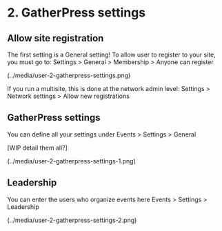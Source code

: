 
# 2. GatherPress settings
## Allow site registration

The first setting is a General setting! To allow user to register to your site, you must go to:
Settings > General > Membership > Anyone can register

(../media/user-2-gatherpress-settings.png)

If you run a multisite, this is done at the network admin level:
Settings > Network settings > Allow new registrations

## GatherPress settings

You can define all your settings under
Events > Settings > General

[WIP detail them all?]

(../media/user-2-gatherpress-settings-1.png)

## Leadership

You can enter the users who organize events here
Events > Settings > Leadership

(../media/user-2-gatherpress-settings-2.png)
